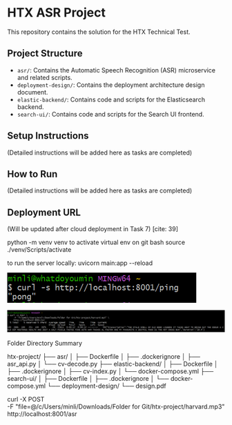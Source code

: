 # HTX ASR Project

This repository contains the solution for the HTX Technical Test.

## Project Structure

- `asr/`: Contains the Automatic Speech Recognition (ASR) microservice and related scripts.
- `deployment-design/`: Contains the deployment architecture design document.
- `elastic-backend/`: Contains code and scripts for the Elasticsearch backend.
- `search-ui/`: Contains code and scripts for the Search UI frontend.

## Setup Instructions

(Detailed instructions will be added here as tasks are completed)

## How to Run

(Detailed instructions will be added here as tasks are completed)

## Deployment URL

(Will be updated after cloud deployment in Task 7) [cite: 39]


python -m venv venv
to activate virtual env on git bash
source ./venv/Scripts/activate

to run the server locally:
uvicorn main:app --reload

![alt text](image.png)


![alt text](image-1.png)

Folder Directory Summary

htx-project/
├── asr/
│   ├── Dockerfile
│   ├── .dockerignore
│   ├── asr_api.py
│   └── cv-decode.py
├── elastic-backend/
│   ├── Dockerfile
│   ├── .dockerignore
│   ├── cv-index.py
│   └── docker-compose.yml
├── search-ui/
│   ├── Dockerfile
│   ├── .dockerignore
│   └── docker-compose.yml
└── deployment-design/
    └── design.pdf


curl -X POST \
     -F "file=@/c/Users/minli/Downloads/Folder for Git/htx-project/harvard.mp3" \
     http://localhost:8001/asr
